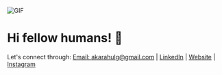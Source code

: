 ![GIF](https://user-images.githubusercontent.com/74038190/225813708-98b745f2-7d22-48cf-9150-083f1b00d6c9.gif)

# Hi fellow humans! 👋

Let's connect through:
[Email: akarahulg@gmail.com](mailto:akarahulg@gmail.com) | [LinkedIn](https://www.linkedin.com/in/akarahulg) | [Website](https://thisisrahulg.xyz) | [Instagram](https://www.instagram.com/akarahulg/)


